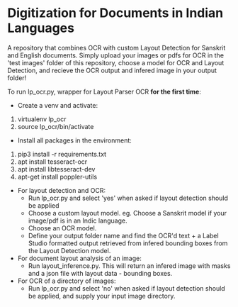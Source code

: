 # Digitization for Documents in Indian Languages 

A repository that combines OCR with custom Layout Detection for Sanskrit and English documents. 
Simply upload your images or pdfs for OCR in the 'test images' folder of this repository, choose a model for OCR and Layout Detection, and recieve the OCR output and infered image in your output folder! 

To run lp_ocr.py, wrapper for Layout Parser OCR **for the first time**: 
- Create a venv and activate:  
1. virtualenv lp_ocr
2. source lp_ocr/bin/activate
- Install all packages in the environment: 
1. pip3 install -r requirements.txt
2. apt install tesseract-ocr
3. apt install libtesseract-dev
4. apt-get install poppler-utils

- For layout detection and OCR:   
    - Run lp_ocr.py and select 'yes' when asked if layout detection should be applied
    - Choose a custom layout model. eg. Choose a Sanskrit model if your image/pdf is in an Indic language. 
    - Choose an OCR model. 
    - Define your output folder name and find the OCR'd text + a Label Studio formatted output retrieved from infered bounding boxes from the Layout Detection model. 
- For document layout analysis of an image: 
    - Run layout_inference.py. This will return an infered image with masks and a json file with layout data - bounding boxes. 
- For OCR of a directory of images: 
    - Run lp_ocr.py and select 'no' when asked if layout detection should be applied, and supply your input image directory. 


